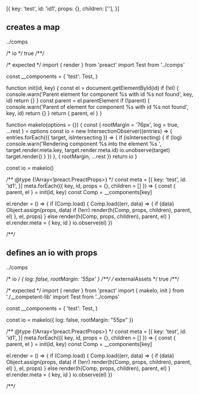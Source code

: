 [{
  key: 'test',
  id: 'id1',
  props: {},
  children: [''],
}]

## creates a map
../comps

/* io */
true
/**/

/* expected */
import { render } from 'preact'
import Test from '../comps'

const __components = {
  'test': Test,
}

function init(id, key) {
  const el = document.getElementById(id)
  if (!el) {
    console.warn('Parent element for component %s with id %s not found', key, id)
    return {}
  }
  const parent = el.parentElement
  if (!parent) {
    console.warn('Parent of element for component %s with id %s not found', key, id)
    return {}
  }
  return { parent, el  }
}

function makeIo(options = {}) {
  const { rootMargin = '76px', log = true, ...rest } = options
  const io = new IntersectionObserver((entries) => {
    entries.forEach(({ target, isIntersecting }) => {
      if (isIntersecting) {
        if (log) console.warn('Rendering component %s into the element %s ',
          target.render.meta.key, target.render.meta.id)
        io.unobserve(target)
        target.render()
      }
    })
  }, { rootMargin, ...rest })
  return io
}

const io = makeIo()

/** @type {!Array<!preact.PreactProps>} */
const meta = [{
  key: 'test',
  id: 'id1',
}]
meta.forEach(({ key, id, props = {}, children = [] }) => {
  const { parent, el } = init(id, key)
  const Comp = __components[key]

  el.render = () => {
    if (Comp.load) {
      Comp.load((err, data) => {
        if (data) Object.assign(props, data)
        if (!err) render(h(Comp, props, children), parent, el)
      }, el, props)
    } else render(h(Comp, props, children), parent, el)
  }
  el.render.meta = { key, id }
  io.observe(el)
})

/**/

## defines an io with props
../comps

/* io */
{ log: false, rootMargin: '55px' }
/**/
/* externalAssets */
true
/**/

/* expected */
import { render } from 'preact'
import { makeIo, init } from './__competent-lib'
import Test from '../comps'

const __components = {
  'test': Test,
}

const io = makeIo({ log: false, rootMargin: "55px" })

/** @type {!Array<!preact.PreactProps>} */
const meta = [{
  key: 'test',
  id: 'id1',
}]
meta.forEach(({ key, id, props = {}, children = [] }) => {
  const { parent, el } = init(id, key)
  const Comp = __components[key]

  el.render = () => {
    if (Comp.load) {
      Comp.load((err, data) => {
        if (data) Object.assign(props, data)
        if (!err) render(h(Comp, props, children), parent, el)
      }, el, props)
    } else render(h(Comp, props, children), parent, el)
  }
  el.render.meta = { key, id }
  io.observe(el)
})

/**/
